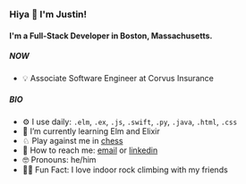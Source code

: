 ### Hiya 👋 I'm Justin!
#### I'm a Full-Stack Developer in Boston, Massachusetts.
##### NOW
- 💡 Associate Software Engineer at Corvus Insurance
##### BIO
- ⚙️ I use daily: `.elm`, `.ex`, `.js`, `.swift`, `.py`, `.java`, `.html`, `.css`
- 📖 I’m currently learning Elm and Elixir
- ♘ Play against me in [chess](https://lichess.org/@/Whovain)
- 📩 How to reach me: [email](nguyenj32@wit.edu) or [linkedin](https://www.linkedin.com/in/nguyenj32/)
- 🤓 Pronouns: he/him
- 🧗‍♂️ Fun Fact: I love indoor rock climbing with my friends
